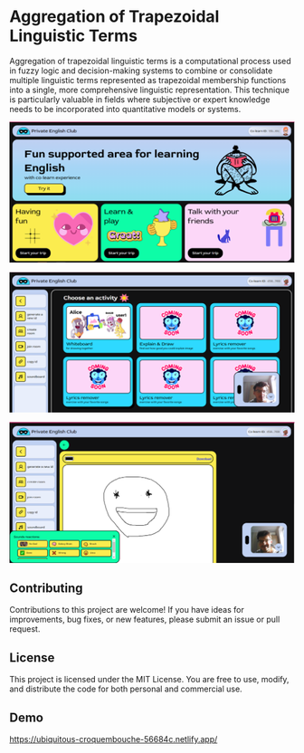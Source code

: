 # Aggregation of Trapezoidal Linguistic Terms

Aggregation of trapezoidal linguistic terms is a computational process used in fuzzy logic and decision-making systems to combine or consolidate multiple linguistic terms represented as trapezoidal membership functions into a single, more comprehensive linguistic representation. This technique is particularly valuable in fields where subjective or expert knowledge needs to be incorporated into quantitative models or systems.

![Lending](https://github.com/serhiidankovych/pec/blob/main/pec-app/src/assets/lending.png)

![Lending](https://github.com/serhiidankovych/pec/blob/main/pec-app/src/assets/apps.png)

![Lending](https://github.com/serhiidankovych/pec/blob/main/pec-app/src/assets/whiteboard.png)

## Contributing

Contributions to this project are welcome! If you have ideas for improvements, bug fixes, or new features, please submit an issue or pull request.

## License

This project is licensed under the MIT License. You are free to use, modify, and distribute the code for both personal and commercial use.

## Demo
https://ubiquitous-croquembouche-56684c.netlify.app/
